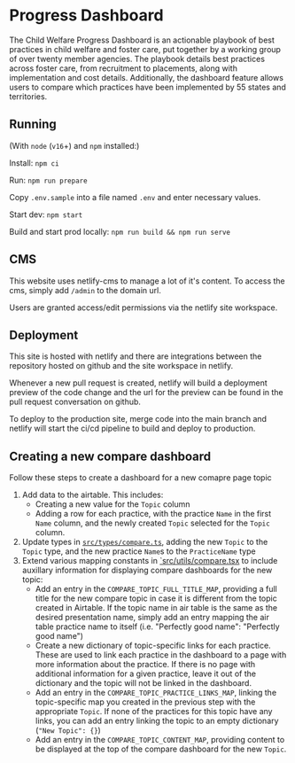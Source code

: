 # Progress Dashboard

The Child Welfare Progress Dashboard is an actionable playbook of best practices in child welfare and foster care, put together by a working group of over twenty member agencies. The playbook details best practices across foster care, from recruitment to placements, along with implementation and cost details. Additionally, the dashboard feature allows users to compare which practices have been implemented by 55 states and territories.

## Running

(With `node` (`v16`+) and `npm` installed:)

Install: `npm ci`

Run: `npm run prepare`

Copy `.env.sample` into a file named `.env` and enter necessary values.

Start dev: `npm start`

Build and start prod locally: `npm run build && npm run serve`

## CMS

This website uses netlify-cms to manage a lot of it's content. To access the cms, simply add `/admin` to the domain url.

Users are granted access/edit permissions via the netlify site workspace.

## Deployment

This site is hosted with netlify and there are integrations between the repository hosted on github and the site workspace in netlify.

Whenever a new pull request is created, netlify will build a deployment preview of the code change and the url for the preview can be found in the pull request conversation on github.

To deploy to the production site, merge code into the main branch and netlify will start the ci/cd pipeline to build and deploy to production.

## Creating a new compare dashboard

Follow these steps to create a dashboard for a new comapre page topic

1. Add data to the airtable. This includes:
   - Creating a new value for the `Topic` column
   - Adding a row for each practice, with the practice `Name` in the first `Name` column, and the newly created `Topic` selected for the `Topic` column.
1. Update types in [`src/types/compare.ts`](/src/types/compare.ts), adding the new `Topic` to the `Topic` type, and the new practice `Name`s to the `PracticeName` type
1. Extend various mapping constants in [`src/utils/compare.tsx](/src/utils/compare.tsx) to include auxillary information for displaying compare dashboards for the new topic:
   - Add an entry in the `COMPARE_TOPIC_FULL_TITLE_MAP`, providing a full title for the new compare topic in case it is different from the topic created in Airtable. If the topic name in air table is the same as the desired presentation name, simply add an entry mapping the air table practice name to itself (i.e. "Perfectly good name": "Perfectly good name")
   - Create a new dictionary of topic-specific links for each practice. These are used to link each practice in the dashboard to a page with more information about the practice. If there is no page with additional information for a given practice, leave it out of the dictionary and the topic will not be linked in the dashboard.
   - Add an entry in the `COMPARE_TOPIC_PRACTICE_LINKS_MAP`, linking the topic-specific map you created in the previous step with the appropriate `Topic`. If none of the practices for this topic have any links, you can add an entry linking the topic to an empty dictionary (`"New Topic": {}`)
   - Add an entry in the `COMPARE_TOPIC_CONTENT_MAP`, providing content to be displayed at the top of the compare dashboard for the new `Topic`.
